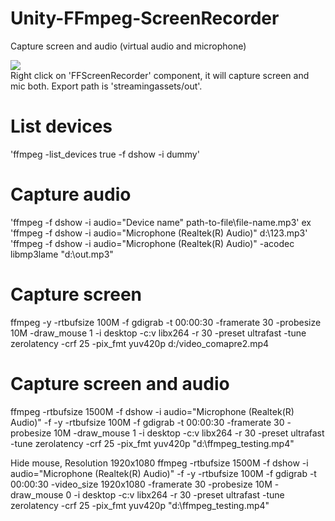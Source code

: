 # Unity-FFmpeg-ScreenRecorder
Capture screen and audio (virtual audio and microphone)

<img src="https://github.com/shinn716/Unity-FFmpeg-ScreenRecorder/blob/main/img/drag02.gif" /></a>  
Right click on 'FFScreenRecorder' component, it will capture screen and mic both.
Export path is 'streamingassets/out'.

# List devices
'ffmpeg -list_devices true -f dshow -i dummy'

# Capture audio
'ffmpeg -f dshow -i audio="Device name" path-to-file\file-name.mp3' 
ex
'ffmpeg -f dshow -i audio="Microphone (Realtek(R) Audio)" d:\123.mp3'
'ffmpeg -f dshow -i audio="Microphone (Realtek(R) Audio)" -acodec libmp3lame "d:\out.mp3"

# Capture screen
ffmpeg -y -rtbufsize 100M -f gdigrab -t 00:00:30 -framerate 30 -probesize 10M -draw_mouse 1 -i desktop -c:v libx264 -r 30 -preset ultrafast -tune zerolatency -crf 25 -pix_fmt yuv420p d:/video_comapre2.mp4

# Capture screen and audio
ffmpeg -rtbufsize 1500M -f dshow -i audio="Microphone (Realtek(R) Audio)" -f -y -rtbufsize 100M -f gdigrab -t 00:00:30 -framerate 30 -probesize 10M -draw_mouse 1 -i desktop -c:v libx264 -r 30 -preset ultrafast -tune zerolatency -crf 25 -pix_fmt yuv420p "d:\ffmpeg_testing.mp4"

Hide mouse, Resolution 1920x1080
ffmpeg -rtbufsize 1500M -f dshow -i audio="Microphone (Realtek(R) Audio)" -f -y -rtbufsize 100M -f gdigrab -t 00:00:30 -video_size 1920x1080 -framerate 30 -probesize 10M -draw_mouse 0 -i desktop -c:v libx264 -r 30 -preset ultrafast -tune zerolatency -crf 25 -pix_fmt yuv420p "d:\ffmpeg_testing.mp4"